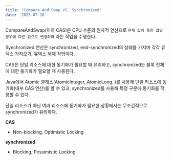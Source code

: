 ```yaml
---
title: "Compare And Swap VS. Synchronized"
date: '2025-07-16'
---
```


CompareAndSwap(이하 CAS)은 CPU 수준의 원자적 연산으로 `현재 값이 특정 값일 경우에 다른 값으로 변경하라` 라는 작업을 수행한다.

Synchronized 연산은 synchronized, end-synchronized의 상태를 가지며 각각 뮤텍스 가져오기, 뮤텍스 해제 작업이다.

CAS은 단일 리소스에 대한 동기화가 필요할 때 유리하고, synchronized는 블록 전체에 대한 동기화가 필요할 때 사용된다.

Java에서 Atomic 클래스(AtomicInteger, AtomicLong..)를 사용해 단일 리소스에 동기화(내부 CAS 연산)를 할 수 있고, synchronized를 사용해 특정 구문에 동기화를 적용할 수 있다.

단일 리소스가 아닌 여러 리소스에 동기화가 필요한 상황에서는 무조건적으로 synchronized가 유리하다.

**CAS** 
* Non-blocking, Optimistic Locking

**synchronized**
* Blocking, Pessimistic Locking